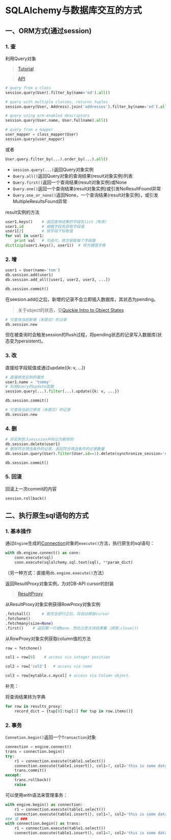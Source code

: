 # SQLAlchemy与数据库交互的方式
## 一、ORM方式(通过session)
### 1. 查

利用Query对象

> [Tutorial](http://docs.sqlalchemy.org/en/latest/orm/tutorial.html)

> [API](http://docs.sqlalchemy.org/en/latest/orm/query.html)

```python
# query from a class
session.query(User).filter_by(name='ed').all()

# query with multiple classes, returns tuples
session.query(User, Address).join('addresses').filter_by(name='ed').all()

# query using orm-enabled descriptors
session.query(User.name, User.fullname).all()

# query from a mapper
user_mapper = class_mapper(User)
session.query(user_mapper)
```

或者

```python
User.query.filter_by(...).order_by(...).all()
```

+ `session.query(...)`返回Query对象实例
+ `Query.all()`返回Query对象的查询结果(result对象实例)列表
+ `Query.first()`返回一个查询结果(result对象实例)或None
+ `Query.one()`返回一个查询结果(result对象实例)或引发NoResultFound异常
+ `Query.one_or_none()`返回None，一个查询结果(result对象实例)，或引发MultipleResultsFound异常

result实例的方法
```python
user1.keys()    # 返回查询结果的字段名list（有序）
user1.id        # 根据字段名获取字段值
user1[2]        # 按字段下标取值
for val in user1:
    print val   # 可迭代，依次获取每个字段值
dict(zip(user1.keys(), user1))  # 转为键值字典
```

### 2. 增
```python
user1 = User(name='tom')
db.session.add(user1)
db.session.add_all([user1, user2, user3, ...])

db.session.commit()
```

在seesion.add()之后，新增的记录不会立即插入数据库，其状态为pending。
>关于object的状态，见[Quickie Intro to Object States](http://docs.sqlalchemy.org/en/latest/orm/session_state_management.html#session-object-states)

```python
# 可查询当前新增（未提交）的记录
db.session.new
```

但在被查询时会触发session的flush过程，将pending状态的记录写入数据库(状态变为persistent)。

### 3. 改
直接给字段赋值或通过update({k: v, ...})
```python
# 直接修改实例的属性
user1.name = 'tommy'
# 利用Query的update函数
session.query(...).filter(...).update({k: v, ...})

db.session.commit()
```

```python
# 可查询当前已修改（未提交）的记录
db.session.new
```

### 4. 删
```python
# 将实例放入sesssion并标记为删除的
db.session.delete(user1)
# 删除符合筛选条件的记录。返回符合筛选条件的记录数量
db.session.query(User).filter(User.id==1).delete(synchronize_session='evaluate')

db.session.commit()
```
### 5. 回滚
回滚上一次commit的内容

```python
session.rollback()
```

## 二、执行原生sql语句的方式

### 1. 基本操作

通过`Engine`生成的[Connection](http://docs.sqlalchemy.org/en/latest/core/connections.html)对象的`execute()`方法，执行原生的sql语句：

```python
with db.engine.connect() as conn:
    conn.execute(sql)
    conn.execute(sqlalchemy.sql.text(sql), **param_dict)
```
（另一种方式：直接用`db.engine.execute()`方法）

返回ResultProxy对象实例，为对DB-API cursor的封装

> [ResultProxy](http://docs.sqlalchemy.org/en/latest/core/connections.html#sqlalchemy.engine.ResultProxy)

 从ResultProxy对象实例获得RowProxy对象实例
```python
.fetchall()     # 取完全部行之后，将自动释放cursor
.fetchone()     
.fetchmany(size=None)   
.first()    # 返回第一行或None，然后立即关闭结果集（调用.close())
```

从RowProxy对象实例获取column值的方法

```python
row = fetchone()

col1 = row[0]    # access via integer position

col2 = row['col2']   # access via name

col3 = row[mytable.c.mycol] # access via Column object.
```

补充：

将查询结果转为字典

```python
for row in results_proxy:
    record_dict = {tup[0]:tup[1] for tup in row.items()}
```

### 2. 事务

`Connetion.begin()`返回一个`Transaction`对象

```python
connection = engine.connect()
trans = connection.begin()
try:
    r1 = connection.execute(table1.select())
    connection.execute(table1.insert(), col1=7, col2='this is some data')
    trans.commit()
except:
    trans.rollback()
    raise
```

可以使用with语法来管理事务：

```python
with engine.begin() as connection:
    r1 = connection.execute(table1.select())
    connection.execute(table1.insert(), col1=7, col2='this is some data')
### 或 ###
with connection.begin() as trans:
    r1 = connection.execute(table1.select())
    connection.execute(table1.insert(), col1=7, col2='this is some data')
```

